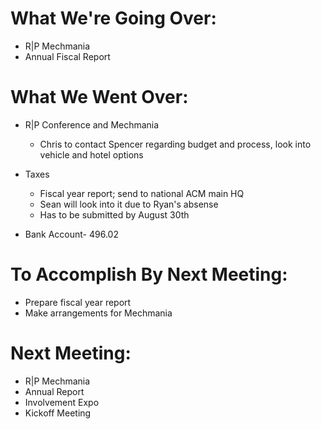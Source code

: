 # What We're Going Over:
- R|P Mechmania
- Annual Fiscal Report

# What We Went Over:
- R|P Conference and Mechmania
    - Chris to contact Spencer regarding budget and process, look into vehicle and hotel options
- Taxes
    - Fiscal year report; send to national ACM main HQ
    - Sean will look into it due to Ryan's absense
    - Has to be submitted by August 30th

- Bank Account- 496.02

# To Accomplish By Next Meeting: 
- Prepare fiscal year report
- Make arrangements for Mechmania

# Next Meeting:
- R|P Mechmania
- Annual Report
- Involvement Expo
- Kickoff Meeting
